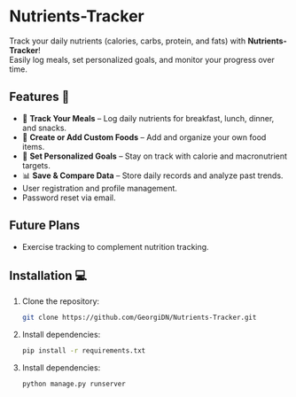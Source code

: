 # Nutrients-Tracker

Track your daily nutrients (calories, carbs, protein, and fats) with **Nutrients-Tracker**!  
Easily log meals, set personalized goals, and monitor your progress over time.

## Features 🚀
- 🥗 **Track Your Meals** – Log daily nutrients for breakfast, lunch, dinner, and snacks.
- 🍏 **Create or Add Custom Foods** – Add and organize your own food items.
- 🎯 **Set Personalized Goals** – Stay on track with calorie and macronutrient targets.
- 📊 **Save & Compare Data** – Store daily records and analyze past trends.
- User registration and profile management.
- Password reset via email.

## Future Plans
- Exercise tracking to complement nutrition tracking.

## Installation 💻
1. Clone the repository:
   ```sh
   git clone https://github.com/GeorgiDN/Nutrients-Tracker.git

2. Install dependencies:
   ```sh
   pip install -r requirements.txt


3. Install dependencies:
   ```sh
   python manage.py runserver
